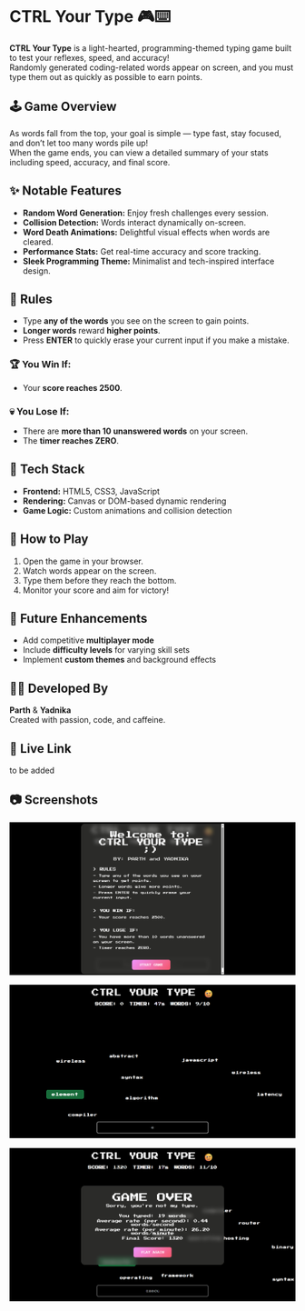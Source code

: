 # CTRL Your Type 🎮⌨️

**CTRL Your Type** is a light-hearted, programming-themed typing game built to test your reflexes, speed, and accuracy!  
Randomly generated coding-related words appear on screen, and you must type them out as quickly as possible to earn points.  

## 🕹️ Game Overview
As words fall from the top, your goal is simple — type fast, stay focused, and don’t let too many words pile up!  
When the game ends, you can view a detailed summary of your stats including speed, accuracy, and final score.

## ✨ Notable Features
- **Random Word Generation:** Enjoy fresh challenges every session.  
- **Collision Detection:** Words interact dynamically on-screen.  
- **Word Death Animations:** Delightful visual effects when words are cleared.  
- **Performance Stats:** Get real-time accuracy and score tracking.  
- **Sleek Programming Theme:** Minimalist and tech-inspired interface design.

## 🧠 Rules
- Type **any of the words** you see on the screen to gain points.  
- **Longer words** reward **higher points**.  
- Press **ENTER** to quickly erase your current input if you make a mistake.  

### 🏆 You Win If:
- Your **score reaches 2500**.

### 💀 You Lose If:
- There are **more than 10 unanswered words** on your screen.  
- The **timer reaches ZERO**.

## 🧩 Tech Stack
- **Frontend:** HTML5, CSS3, JavaScript  
- **Rendering:** Canvas or DOM-based dynamic rendering  
- **Game Logic:** Custom animations and collision detection

## 🚀 How to Play
1. Open the game in your browser.  
2. Watch words appear on the screen.  
3. Type them before they reach the bottom.  
4. Monitor your score and aim for victory!

## 🔮 Future Enhancements
- Add competitive **multiplayer mode**  
- Include **difficulty levels** for varying skill sets  
- Implement **custom themes** and background effects

## 👩‍💻 Developed By
**Parth** & **Yadnika**  
Created with passion, code, and caffeine.

## 🔗 Live Link
to be added 

## 📷 Screenshots
 ![Homepage/Rules](./Screenshots/1.png)

![Game interface](./Screenshots/2.png)

![Scoreboard](./Screenshots/3.png)
